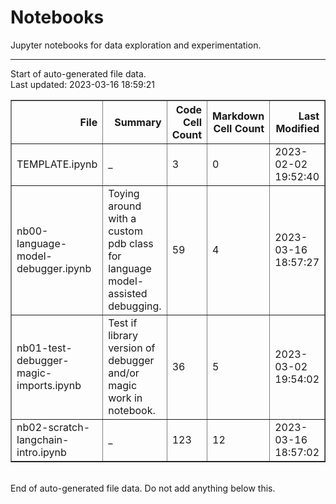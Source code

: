 # Notebooks

Jupyter notebooks for data exploration and experimentation.


---
Start of auto-generated file data.<br/>Last updated: 2023-03-16 18:59:21

<table border="1" class="dataframe">
  <thead>
    <tr style="text-align: right;">
      <th>File</th>
      <th>Summary</th>
      <th>Code Cell Count</th>
      <th>Markdown Cell Count</th>
      <th>Last Modified</th>
      <th>Size</th>
    </tr>
  </thead>
  <tbody>
    <tr>
      <td>TEMPLATE.ipynb</td>
      <td>_</td>
      <td>3</td>
      <td>0</td>
      <td>2023-02-02 19:52:40</td>
      <td>773.00 b</td>
    </tr>
    <tr>
      <td>nb00-language-model-debugger.ipynb</td>
      <td>Toying around with a custom pdb class for language model-assisted debugging.</td>
      <td>59</td>
      <td>4</td>
      <td>2023-03-16 18:57:27</td>
      <td>97.15 kb</td>
    </tr>
    <tr>
      <td>nb01-test-debugger-magic-imports.ipynb</td>
      <td>Test if library version of debugger and/or magic work in notebook.</td>
      <td>36</td>
      <td>5</td>
      <td>2023-03-02 19:54:02</td>
      <td>106.13 kb</td>
    </tr>
    <tr>
      <td>nb02-scratch-langchain-intro.ipynb</td>
      <td>_</td>
      <td>123</td>
      <td>12</td>
      <td>2023-03-16 18:57:02</td>
      <td>241.08 kb</td>
    </tr>
  </tbody>
</table>
<br/>End of auto-generated file data. Do not add anything below this.
